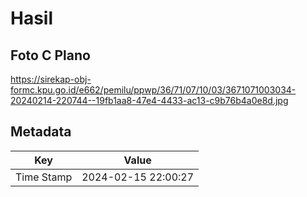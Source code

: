 # Hasil

## Foto C Plano

https://sirekap-obj-formc.kpu.go.id/e662/pemilu/ppwp/36/71/07/10/03/3671071003034-20240214-220744--19fb1aa8-47e4-4433-ac13-c9b76b4a0e8d.jpg


## Metadata

| Key        | Value               |
| ---------- | ------------------- |
| Time Stamp | 2024-02-15 22:00:27 |



